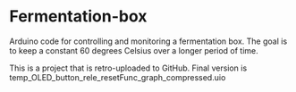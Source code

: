 # Fermentation-box
Arduino code for controlling and monitoring a fermentation box. The goal is to keep a constant 60 degrees Celsius over a longer period of time. 

This is a project that is retro-uploaded to GitHub. Final version is temp_OLED_button_rele_resetFunc_graph_compressed.uio
